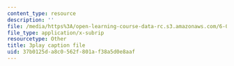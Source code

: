 ```yaml
---
content_type: resource
description: ''
file: /media/https%3A/open-learning-course-data-rc.s3.amazonaws.com/6-004-computation-structures-spring-2017/37b0125da8c0562f801af38a5d0e8aaf_Teo5DweypWU.vtt
file_type: application/x-subrip
resourcetype: Other
title: 3play caption file
uid: 37b0125d-a8c0-562f-801a-f38a5d0e8aaf
---
```

